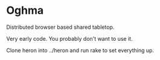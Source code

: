 Oghma
=====

Distributed browser based shared tabletop.

Very early code.  You probably don't want to use it.

Clone heron into ../heron and run rake to set everything up.
